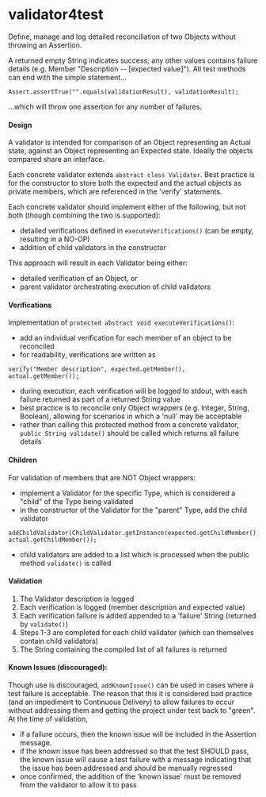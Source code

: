 # validator4test
Define, manage and log detailed reconciliation of two Objects without throwing an Assertion.  

A returned empty String indicates success; any other values contains failure details (e.g. Member "Description -- [expected value]").  All test methods can end with the simple statement...
```
Assert.assertTrue("".equals(validationResult), validationResult);
```
...which will throw one assertion for any number of failures.  

#### Design
A validator is intended for comparison of an Object representing an Actual state, against an Object representing an Expected state.  Ideally the objects compared share an interface.  

Each concrete validator extends `abstract class Validator`.  Best practice is for the constructor to store both the expected and the actual objects as private members, which are referenced in the 'verify' statements.

Each concrete validator should implement either of the following, but not both (though combining the two is supported):
 - detailed verifications defined in `executeVerifications()` (can be empty, resulting in a NO-OP)
 - addition of child validators in the constructor

This approach will result in each Validator being either:
 - detailed verification of an Object, or
 - parent validator orchestrating execution of child validators

#### Verifications
Implementation of `protected abstract void executeVerifications()`:
 - add an individual verification for each member of an object to be reconciled
 - for readability, verifications are written as 
```
verify("Member description", expected.getMember(), actual.getMember());
```
 - during execution, each verification will be logged to stdout, with each failure returned as part of a returned String value
 - best practice is to reconcile only Object wrappers (e.g. Integer, String, Boolean), allowing for scenarios in which a 'null' may be acceptable
 - rather than calling this protected method from a concrete validator, `public String validate()` should be called which returns all failure details

#### Children
For validation of members that are NOT Object wrappers:
 - implement a Validator for the specific Type, which is considered a "child" of the Type being validated
 - in the constructor of the Validator for the "parent" Type, add the child validator
```
addChildValidator(ChildValidator.getInstance(expected.getChildMember(), actual.getChildMember());
``` 
 - child validators are added to a list which is processed when the public method `validate()` is called
 
#### Validation
 1. The Validator description is logged
 2. Each verification is logged (member description and expected value)
 3. Each verification failure is added appended to a 'failure' String (returned by `validate()`)
 4. Steps 1-3 are completed for each child validator (which can themselves contain child validators)
 5. The String containing the compiled list of all failures is returned

#### Known Issues (discouraged):
Though use is discouraged, `addKnownIssue()` can be used in cases where a test failure is acceptable.  The reason that this it is considered bad practice (and an impediment to Continuous Delivery) to allow failures to occur without addressing them and getting the project under test back to "green".  
At the time of validation, 
 - if a failure occurs, then the known issue will be included in the Assertion message.
 - if the known issue has been addressed so that the test SHOULD pass, the known issue will cause a test failure with a message indicating that the issue has been addressed and should be manually regressed
 - once confirmed, the addition of the 'known issue' must be removed from the validator to allow it to pass
